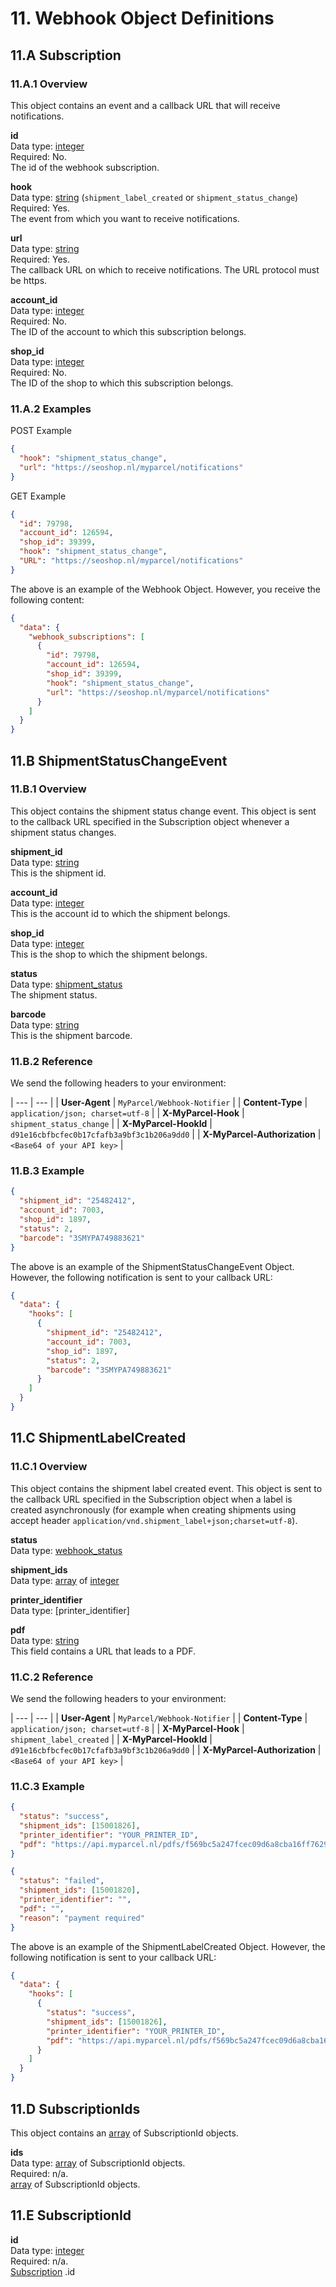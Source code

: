 # 11. Webhook Object Definitions

## 11.A Subscription

### 11.A.1 Overview

This object contains an event and a callback URL that will receive notifications.

**id**  
Data type: [integer]  
Required: No.  
The id of the webhook subscription.

**hook**  
Data type: [string] (`shipment_label_created` or `shipment_status_change`)  
Required: Yes.  
The event from which you want to receive notifications.

**url**  
Data type: [string]  
Required: Yes.  
The callback URL on which to receive notifications. The URL protocol must be https.

**account_id**  
Data type: [integer]  
Required: No.  
The ID of the account to which this subscription belongs.

**shop_id**  
Data type: [integer]  
Required: No.  
The ID of the shop to which this subscription belongs.

### 11.A.2 Examples

POST Example

```json
{
  "hook": "shipment_status_change",
  "url": "https://seoshop.nl/myparcel/notifications"
}
```

GET Example

```json
{
  "id": 79798,
  "account_id": 126594,
  "shop_id": 39399,
  "hook": "shipment_status_change",
  "URL": "https://seoshop.nl/myparcel/notifications"
}
```

The above is an example of the Webhook Object. However, you receive the following content:

```json
{
  "data": {
    "webhook_subscriptions": [
      {
        "id": 79798,
        "account_id": 126594,
        "shop_id": 39399,
        "hook": "shipment_status_change",
        "url": "https://seoshop.nl/myparcel/notifications"
      }
    ]
  }
}
```

## 11.B ShipmentStatusChangeEvent

### 11.B.1 Overview

This object contains the shipment status change event. This object is sent to the callback URL specified in the Subscription object whenever a shipment status changes.

**shipment_id**  
Data type: [string]  
This is the shipment id.

**account_id**  
Data type: [integer]  
This is the account id to which the shipment belongs.

**shop_id**  
Data type: [integer]  
This is the shop to which the shipment belongs.

**status**  
Data type: [shipment_status]  
The shipment status.

**barcode**  
Data type: [string]  
This is the shipment barcode.

### 11.B.2 Reference

We send the following headers to your environment:

| --- | --- |
| **User-Agent** | `MyParcel/Webhook-Notifier` |
| **Content-Type** | `application/json; charset=utf-8` |
| **X-MyParcel-Hook** | `shipment_status_change` |
| **X-MyParcel-HookId** | `d91e16cbfbcfec0b17cfafb3a9bf3c1b206a9dd0` |
| **X-MyParcel-Authorization** | `<Base64 of your API key>` |

### 11.B.3 Example

```json
{
  "shipment_id": "25482412",
  "account_id": 7003,
  "shop_id": 1897,
  "status": 2,
  "barcode": "3SMYPA749883621"
}
```

The above is an example of the ShipmentStatusChangeEvent Object. However, the following notification is sent to your callback URL:

```json
{
  "data": {
    "hooks": [
      {
        "shipment_id": "25482412",
        "account_id": 7003,
        "shop_id": 1897,
        "status": 2,
        "barcode": "3SMYPA749883621"
      }
    ]
  }
}
```

## 11.C ShipmentLabelCreated

### 11.C.1 Overview

This object contains the shipment label created event. This object is sent to the callback URL specified in the Subscription object when a label is created asynchronously (for example when <ApiLink to="6_B_2">creating shipments</ApiLink> using accept header `application/vnd.shipment_label+json;charset=utf-8`).

**status**  
Data type: [webhook_status]

**shipment_ids**  
Data type: [array] of [integer]

**printer_identifier**  
Data type: [printer_identifier]

**pdf**  
Data type: [string]  
This field contains a URL that leads to a PDF.

### 11.C.2 Reference

We send the following headers to your environment:

| --- | --- |
| **User-Agent** | `MyParcel/Webhook-Notifier` |
| **Content-Type** | `application/json; charset=utf-8` |
| **X-MyParcel-Hook** | `shipment_label_created` |
| **X-MyParcel-HookId** | `d91e16cbfbcfec0b17cfafb3a9bf3c1b206a9dd0` |
| **X-MyParcel-Authorization** | `<Base64 of your API key>` |

### 11.C.3 Example

```json
{
  "status": "success",
  "shipment_ids": [15001826],
  "printer_identifier": "YOUR_PRINTER_ID",
  "pdf": "https://api.myparcel.nl/pdfs/f569bc5a247fcec09d6a8cba16ff7629ca8062f3"
}
```

```json
{
  "status": "failed",
  "shipment_ids": [15001820],
  "printer_identifier": "",
  "pdf": "",
  "reason": "payment required"
}
```

The above is an example of the ShipmentLabelCreated Object. However, the following notification is sent to your callback URL:

```json
{
  "data": {
    "hooks": [
      {
        "status": "success",
        "shipment_ids": [15001826],
        "printer_identifier": "YOUR_PRINTER_ID",
        "pdf": "https://api.myparcel.nl/pdfs/f569bc5a247fcec09d6a8cba16ff7629ca8062f3"
      }
    ]
  }
}
```

## 11.D SubscriptionIds

This object contains an [array] of <ApiLink to="11_D">SubscriptionId</ApiLink> objects.

**ids**  
Data type: [array] of <ApiLink to="11_D">SubscriptionId</ApiLink> objects.  
Required: n/a.  
[array] of <ApiLink to="11_D">SubscriptionId</ApiLink> objects.

## 11.E SubscriptionId

**id**  
Data type: [integer]  
Required: n/a.  
[Subscription](#_11-a) .id

[Webhook]: /api-reference/04.data-types.html#webhook
[array]: /api-reference/04.data-types.html#array
[boolean]: /api-reference/04.data-types.html#boolean
[carrier]: /api-reference/04.data-types.html#carrier
[coordinates]: /api-reference/04.data-types.html#coordinates
[country_code]: /api-reference/04.data-types.html#country-code
[currency]: /api-reference/04.data-types.html#currency
[date]: /api-reference/04.data-types.html#date
[delivery_type]: /api-reference/04.data-types.html#delivery-type
[description]: /api-reference/04.data-types.html#description
[eori_number]: /api-reference/04.data-types.html#eori-number
[float]: /api-reference/04.data-types.html#float
[integer]: /api-reference/04.data-types.html#integer
[isic_code]: /api-reference/04.data-types.html#isic-code
[label_position]: /api-reference/04.data-types.html#label-position
[main]: /api-reference/04.data-types.html#main
[month_digit]: /api-reference/04.data-types.html#month-digit
[package_contents]: /api-reference/04.data-types.html#package-contents
[package_type]: /api-reference/04.data-types.html#package-type
[paper_size]: /api-reference/04.data-types.html#paper-size
[platform]: /api-reference/04.data-types.html#platform
[price]: /api-reference/04.data-types.html#price
[shipment_status]: /api-reference/04.data-types.html#shipment-status
[sort_order]: /api-reference/04.data-types.html#sort-order
[string]: /api-reference/04.data-types.html#string
[text]: /api-reference/04.data-types.html#text
[time]: /api-reference/04.data-types.html#time
[timestamp]: /api-reference/04.data-types.html#timestamp
[vat_number]: /api-reference/04.data-types.html#vat-number
[webhook_status]: /api-reference/04.data-types.html#webhook-status
[weekday_digit]: /api-reference/04.data-types.html#weekday-digit
[weekday_string]: /api-reference/04.data-types.html#weekday-string
